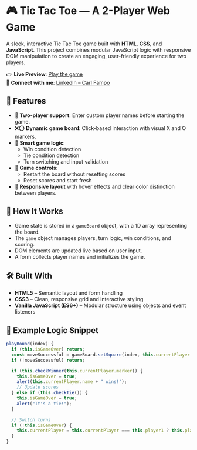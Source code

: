 # 🎮 Tic Tac Toe — A 2-Player Web Game

A sleek, interactive Tic Tac Toe game built with **HTML**, **CSS**, and **JavaScript**. This project combines modular JavaScript logic with responsive DOM manipulation to create an engaging, user-friendly experience for two players.

👉 **Live Preview**: [Play the game](https://cffampo.github.io/tic-tac-toe/)  
🔗 **Connect with me**: [LinkedIn – Carl Fampo](https://www.linkedin.com/in/carl-fampo/)

## 🚀 Features

- 🔢 **Two-player support**: Enter custom player names before starting the game.
- ❌⭕ **Dynamic game board**: Click-based interaction with visual X and O markers.
- 🧠 **Smart game logic**:
  - Win condition detection
  - Tie condition detection
  - Turn switching and input validation
- 🔁 **Game controls**:
  - Restart the board without resetting scores
  - Reset scores and start fresh
- 📱 **Responsive layout** with hover effects and clear color distinction between players.

## 🧠 How It Works

- Game state is stored in a `gameBoard` object, with a 1D array representing the board.
- The `game` object manages players, turn logic, win conditions, and scoring.
- DOM elements are updated live based on user input.
- A form collects player names and initializes the game.

## 🛠️ Built With

- **HTML5** – Semantic layout and form handling  
- **CSS3** – Clean, responsive grid and interactive styling  
- **Vanilla JavaScript (ES6+)** – Modular structure using objects and event listeners

## 🧪 Example Logic Snippet

```js
playRound(index) {
  if (this.isGameOver) return;
  const moveSuccessful = gameBoard.setSquare(index, this.currentPlayer.marker);
  if (!moveSuccessful) return;

  if (this.checkWinner(this.currentPlayer.marker)) {
    this.isGameOver = true;
    alert(this.currentPlayer.name + " wins!");
    // Update scores
  } else if (this.checkTie()) {
    this.isGameOver = true;
    alert("It's a tie!");
  }

  // Switch turns
  if (!this.isGameOver) {
    this.currentPlayer = this.currentPlayer === this.player1 ? this.player2 : this.player1;
  }
}
